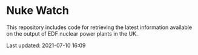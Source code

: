 # Nuke Watch

This repository includes code for retrieving the latest information available on the output of EDF nuclear power plants in the UK.

Last updated: 2021-07-10 16:09